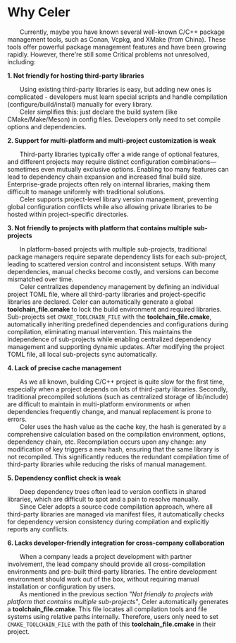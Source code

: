 # Why Celer

&emsp;&emsp;Currently, maybe you have known several well-known C/C++ package management tools, such as Conan, Vcpkg, and XMake (from China). These tools offer powerful package management features and have been growing rapidly. However, there're still some Critical problems not unresolved, including:

**1. Not friendly for hosting third-party libraries**

&emsp;&emsp;Using existing third-party libraries is easy, but adding new ones is complicated - developers must learn special scripts and handle compilation (configure/build/install) manually for every library.  
&emsp;&emsp;Celer simplifies this: just declare the build system (like CMake/Make/Meson) in config files. Developers only need to set compile options and dependencies.

**2. Support for multi-platform and multi-project customization is weak**

&emsp;&emsp;Third-party libraries typically offer a wide range of optional features, and different projects may require distinct configuration combinations—sometimes even mutually exclusive options. Enabling too many features can lead to dependency chain expansion and increased final build size. Enterprise-grade projects often rely on internal libraries, making them difficult to manage uniformly with traditional solutions.   
&emsp;&emsp;Celer supports project-level library version management, preventing global configuration conflicts while also allowing private libraries to be hosted within project-specific directories.

**3. Not friendly to projects with platform that contains multiple sub-projects**

&emsp;&emsp;In platform-based projects with multiple sub-projects, traditional package managers require separate dependency lists for each sub-project, leading to scattered version control and inconsistent setups. With many dependencies, manual checks become costly, and versions can become mismatched over time.  
&emsp;&emsp;Celer centralizes dependency management by defining an individual project TOML file, where all third-party libraries and project-specific libraries are declared. Celer can automatically generate a global **toolchain_file.cmake** to lock the build environment and required libraries. Sub-projects set `CMAKE_TOOLCHAIN_FILE` with the **toolchain_file.cmake**, automatically inheriting predefined dependencies and configurations during compilation, eliminating manual intervention. This maintains the independence of sub-projects while enabling centralized dependency management and supporting dynamic updates. After modifying the project TOML file, all local sub-projects sync automatically.

**4. Lack of precise cache management**

&emsp;&emsp;As we all known, building C/C++ project is quite slow for the first time, especially when a project depends on lots of third-party libraries. Secondly, traditional precompiled solutions (such as centralized storage of lib/include) are difficult to maintain in multi-platform environments or when dependencies frequently change, and manual replacement is prone to errors.  
&emsp;&emsp;Celer uses the hash value as the cache key, the hash is generated by a comprehensive calculation based on the compilation environment, options, dependency chain, etc. Recompilation occurs upon any change: any modification of key triggers a new hash, ensuring that the same library is not recompiled. This significantly reduces the redundant compilation time of third-party libraries while reducing the risks of manual management.

**5. Dependency conflict check is weak**

&emsp;&emsp;Deep dependency trees often lead to version conflicts in shared libraries, which are difficult to spot and a pain to resolve manually.  
&emsp;&emsp;Since Celer adopts a source code compilation approach, where all third-party libraries are managed via manifest files, it automatically checks for dependency version consistency during compilation and explicitly reports any conflicts.

**6. Lacks developer-friendly integration for cross-company collaboration**

&emsp;&emsp;When a company leads a project development with partner involvement, the lead company should provide all cross-compilation environments and pre-built third-party libraries. The entire development environment should work out of the box, without requiring manual installation or configuration by users.  
&emsp;&emsp;As mentioned in the previous section *"Not friendly to projects with platform that contains multiple sub-projects"*, Celer automatically generates a **toolchain_file.cmake**. This file locates all compilation tools and file systems using relative paths internally. Therefore, users only need to set `CMAKE_TOOLCHAIN_FILE` with the path of this **toolchain_file.cmake** in their project.
